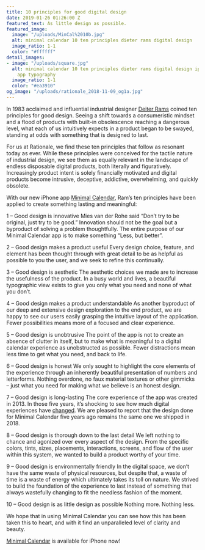 ```yaml
---
title: 10 principles for good digital design
date: 2019-01-26 01:26:00 Z
featured_text: As little design as possible.
featured_image:
  image: "/uploads/MinCal%2010b.jpg"
  alt: minimal calendar 10 ten principles dieter rams digital design
  image_ratio: 1-1
  color: "#ffffff"
detail_images:
- image: "/uploads/square.jpg"
  alt: minimal calendar 10 ten principles dieter rams digital design iphone calendar
    app typography
  image_ratio: 1-1
  color: "#ea3910"
og_image: "/uploads/rationale_2018-11-09_og1a.jpg"
---
```


In 1983 acclaimed and influential industrial designer [Deiter Rams](https://en.wikipedia.org/wiki/Dieter_Rams) coined ten principles for good design. Seeing a shift towards a consumeristic mindset and a flood of products with built-in obsolescence reaching a dangerous level, what each of us intuitively expects in a product began to be swayed, standing at odds with something that is designed to last. 

For us at Rationale, we find these ten principles that follow as resonant today as ever. While these principles were conceived for the tactile nature of industrial design, we see them as equally relevant in the landscape of endless disposable digital products, both literally and figuratively. Increasingly product intent is solely financially motivated and digital products become intrusive, deceptive, addictive, overwhelming, and quickly obsolete.

With our new iPhone app [Minimal Calendar](http://minimalcalendar.com), Ram’s ten principles have been applied to create something lasting and meaningful:

1 – Good design is innovative
Mies van der Rohe said “Don’t try to be original, just try to be good.” Innovation should not be the goal but a byproduct of solving a problem thoughtfully. The entire purpose of our Minimal Calendar app is to make something “Less, but better”.

2 – Good design makes a product useful
Every design choice, feature, and element has been thought through with great detail to be as helpful as possible to you the user, and we seek to refine this continually.

3 – Good design is aesthetic
The aesthetic choices we made are to increase the usefulness of the product. In a busy world and lives, a beautiful typographic view exists to give you only what you need and none of what you don’t.

4 – Good design makes a product understandable
As another byproduct of our deep and extensive design exploration to the end product, we are happy to see our users easily grasping the intuitive layout of the application. Fewer possibilities means more of a focused and clear experience.

5 – Good design is unobtrusive
The point of the app is not to create an absence of clutter in itself, but to make what is meaningful to a digital calendar experience as unobstructed as possible. Fewer distractions mean less time to get what you need, and back to life.

6 – Good design is honest
We only sought to highlight the core elements of the experience through an inherently beautiful presentation of numbers and letterforms. Nothing overdone, no faux material textures or other gimmicks – just what you need for making what we believe is an honest design.

7 – Good design is long-lasting
The core experience of the app was created in 2013. In those five years, it’s shocking to see how much digital experiences have  [changed](https://rationale-design.com/articles/timeless-design-for-temporary-screens/). We are pleased to report that the design done for Minimal Calendar five years ago remains the same one we shipped in 2018.

8 – Good design is thorough down to the last detail
We left nothing to chance and agonized over every aspect of the design. From the specific colors, tints, sizes, placements, interactions, screens, and flow of the user within this system, we wanted to build a product worthy of your time.

9 – Good design is environmentally friendly
In the digital space, we don’t have the same waste of physical resources, but despite that, a waste of time is a waste of energy which ultimately takes its toll on nature. We strived to build the foundation of the experience to last instead of something that always wastefully changing to fit the needless fashion of the moment.

10 – Good design is as little design as possible
Nothing more. Nothing less.

We hope that in using Minimal Calendar you can see how this has been taken this to heart, and with it find an unparalleled level of clarity and beauty.

[Minimal Calendar](http://minimalcalendar.com) is available for iPhone now!